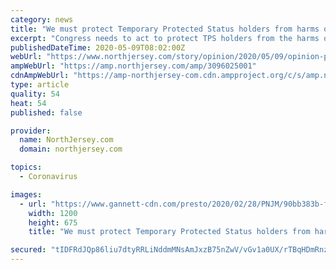 ```yaml
---
category: news
title: "We must protect Temporary Protected Status holders from harms of coronavirus and deportation"
excerpt: "Congress needs to act to protect TPS holders from the harms of coronavirus and the harms of detention and deportation."
publishedDateTime: 2020-05-09T08:02:00Z
webUrl: "https://www.northjersey.com/story/opinion/2020/05/09/opinion-protect-temporary-protected-status-holders-deportation/3096025001/"
ampWebUrl: "https://amp.northjersey.com/amp/3096025001"
cdnAmpWebUrl: "https://amp-northjersey-com.cdn.ampproject.org/c/s/amp.northjersey.com/amp/3096025001"
type: article
quality: 54
heat: 54
published: false

provider:
  name: NorthJersey.com
  domain: northjersey.com

topics:
  - Coronavirus

images:
  - url: "https://www.gannett-cdn.com/presto/2020/02/28/PNJM/90bb383b-fce1-47bd-804b-1171aad8afbe-Coronavirus_test02.JPG?auto=webp&crop=6927,3897,x0,y314&format=pjpg&width=1200"
    width: 1200
    height: 675
    title: "We must protect Temporary Protected Status holders from harms of coronavirus and deportation"

secured: "tIDFRdJQp86liu7dtyRRLiNddmMNsAmJxzB75nZwV/vGv1a0UX/rTBqHDmRnz89UY90d/VpDIzw0zqBk3dZG41bAE5vYlAIx6CQDJiXV6cy1Xm76aduZwyKQn5ae46gfLebIMI4vu0eOT7g105k1vd7qINt5TgII8CDOahRZyp0GrH5gq5PPCysrxsTo8HDZGbGcl9bKgUmgRJTxVl+sNHCHJVPX9xdG0+NVQNDPepsXNCM36qYAZc/Z0DhnOzJ7lIOGpGUwoSeScztjV41UXZnkgeQTAUXXaimOQeqNTk88bugaPuejQmDUX/tvOQac;wDDntD+bQegPNBvF7XtlvQ=="
---
```


